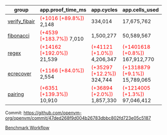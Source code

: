 | group | app.proof_time_ms | app.cycles | app.cells_used | leaf.proof_time_ms | leaf.cycles | leaf.cells_used |
| -- | -- | -- | -- | -- | -- | -- |
| [verify_fibair](https://github.com/openvm-org/openvm/blob/benchmark-results/benchmarks-dispatch/refs/heads/avaneesh/test/verify_fibair-47ded268f9d004b26783dbbc802fd723e05c5187.md) |<span style='color: red'>(+1016 [+89.8%])</span> 2,148 |  334,014 |  17,675,762 |- | - | - |
| [fibonacci](https://github.com/openvm-org/openvm/blob/benchmark-results/benchmarks-dispatch/refs/heads/avaneesh/test/fibonacci-47ded268f9d004b26783dbbc802fd723e05c5187.md) |<span style='color: red'>(+4539 [+183.7%])</span> 7,010 |  1,500,277 |  50,589,567 |- | - | - |
| [regex](https://github.com/openvm-org/openvm/blob/benchmark-results/benchmarks-dispatch/refs/heads/avaneesh/test/regex-47ded268f9d004b26783dbbc802fd723e05c5187.md) |<span style='color: red'>(+14162 [+192.0%])</span> 21,539 | <span style='color: red'>(+41121 [+1.0%])</span> 4,206,347 | <span style='color: red'>(+1401618 [+0.8%])</span> 167,912,770 |- | - | - |
| [ecrecover](https://github.com/openvm-org/openvm/blob/benchmark-results/benchmarks-dispatch/refs/heads/avaneesh/test/ecrecover-47ded268f9d004b26783dbbc802fd723e05c5187.md) |<span style='color: red'>(+1166 [+84.0%])</span> 2,554 | <span style='color: red'>(+35297 [+12.2%])</span> 324,744 | <span style='color: red'>(+1318879 [+9.1%])</span> 15,789,065 |- | - | - |
| [pairing](https://github.com/openvm-org/openvm/blob/benchmark-results/benchmarks-dispatch/refs/heads/avaneesh/test/pairing-47ded268f9d004b26783dbbc802fd723e05c5187.md) |<span style='color: red'>(+6351 [+139.3%])</span> 10,910 | <span style='color: red'>(+36894 [+2.0%])</span> 1,857,330 | <span style='color: red'>(+1214005 [+1.3%])</span> 97,046,412 |- | - | - |


Commit: https://github.com/openvm-org/openvm/commit/47ded268f9d004b26783dbbc802fd723e05c5187

[Benchmark Workflow](https://github.com/openvm-org/openvm/actions/runs/15246722467)

